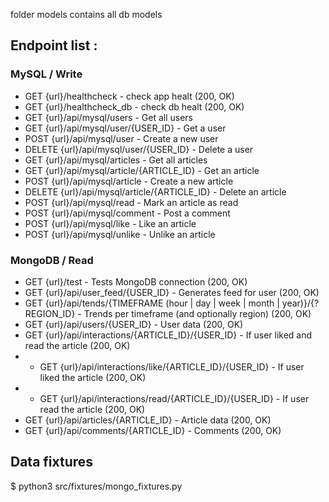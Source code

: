 folder models contains all db models 

## Endpoint list : 

### MySQL / Write

- GET {url}/healthcheck - check app healt (200, OK)
- GET {url}/healthcheck_db - check db healt (200, OK)
- GET {url}/api/mysql/users - Get all users
- GET {url}/api/mysql/user/{USER_ID} - Get a user
- POST {url}/api/mysql/user - Create a new user
- DELETE {url}/api/mysql/user/{USER_ID} - Delete a user
- GET {url}/api/mysql/articles - Get all articles
- GET {url}/api/mysql/article/{ARTICLE_ID} - Get an article
- POST {url}/api/mysql/article - Create a new article
- DELETE {url}/api/mysql/article/{ARTICLE_ID} - Delete an article
- POST {url}/api/mysql/read - Mark an article as read
- POST {url}/api/mysql/comment - Post a comment
- POST {url}/api/mysql/like - Like an article
- POST {url}/api/mysql/unlike - Unlike an article

### MongoDB / Read

- GET {url}/test - Tests MongoDB connection (200, OK)
- GET {url}/api/user_feed/{USER_ID} - Generates feed for user (200, OK)
- GET {url}/api/tends/{TIMEFRAME (hour | day | week | month | year)}/{?REGION_ID} - Trends per timeframe (and optionally region) (200, OK)
- GET {url}/api/users/{USER_ID} - User data (200, OK)
- GET {url}/api/interactions/{ARTICLE_ID}/{USER_ID} - If user liked and read the article (200, OK)
- - GET {url}/api/interactions/like/{ARTICLE_ID}/{USER_ID} - If user liked the article (200, OK)
- - GET {url}/api/interactions/read/{ARTICLE_ID}/{USER_ID} - If user read the article (200, OK)
- GET {url}/api/articles/{ARTICLE_ID} - Article data (200, OK)
- GET {url}/api/comments/{ARTICLE_ID} - Comments (200, OK)
  

## Data fixtures

$ python3 src/fixtures/mongo_fixtures.py